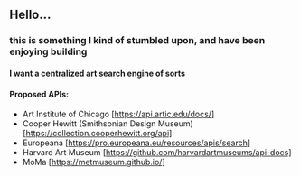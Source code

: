 ## Hello...

### this is something I kind of stumbled upon, and have been enjoying building

#### I want a centralized art search engine of sorts

#### Proposed APIs:
- Art Institute of Chicago [https://api.artic.edu/docs/]
- Cooper Hewitt (Smithsonian Design Museum)  [https://collection.cooperhewitt.org/api]
- Europeana [https://pro.europeana.eu/resources/apis/search]
- Harvard Art Museum [https://github.com/harvardartmuseums/api-docs]
- MoMa [https://metmuseum.github.io/]
